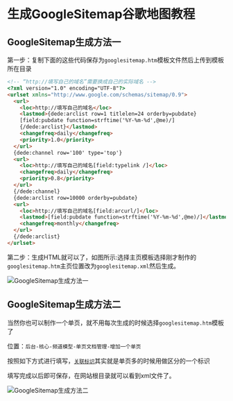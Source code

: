 # 生成GoogleSitemap谷歌地图教程

## GoogleSitemap生成方法一

第一步：复制下面的这些代码保存为`googlesitemap.htm`模板文件然后上传到模板所在目录
``` html
<!-- “http://填写自己的域名”需要换成自己的实际域名 -->
<?xml version="1.0" encoding="UTF-8"?>
<urlset xmlns="http://www.google.com/schemas/sitemap/0.9">
  <url>
    <loc>http://填写自己的域名</loc>
    <lastmod>{dede:arclist row=1 titlelen=24 orderby=pubdate}
    [field:pubdate function=strftime('%Y-%m-%d',@me)/]
    {/dede:arclist}</lastmod>
    <changefreq>daily</changefreq>
    <priority>1.0</priority>
  </url>
  {dede:channel row='100' type='top'}
  <url>
    <loc>http://填写自己的域名[field:typelink /]</loc>
    <changefreq>daily</changefreq>
    <priority>0.8</priority>
  </url>
  {/dede:channel}
  {dede:arclist row=10000 orderby=pubdate}
  <url>
    <loc>http://填写自己的域名[field:arcurl/]</loc>
    <lastmod>[field:pubdate function=strftime('%Y-%m-%d',@me)/]</lastmod>
    <changefreq>monthly</changefreq>
  </url>
  {/dede:arclist}
</urlset>
```

第二步：生成HTML就可以了，如图所示:选择主页模板选择刚才制作的`googlesitemap.htm`主页位置改为`googlesitemap.xml`然后生成。

![GoogleSitemap生成方法一][1]

## GoogleSitemap生成方法二

当然你也可以制作一个单页，就不用每次生成的时候选择`googlesitemap.htm`模板了

位置：`后台-核心-频道模型-单页文档管理-增加一个单页`

按照如下方式进行填写，[`关联标识`](http://help.dedecms.com/help/install-use/2011/0614/61.html)其实就是单页多的时候用做区分的一个标识

填写完成以后即可保存，在网站根目录就可以看到xml文件了。

![GoogleSitemap生成方法二][2]

[1]:http://www.molerose.com/usr/uploads/2018/06/3279202627.png
[2]:http://www.molerose.com/usr/uploads/2018/06/986894057.png